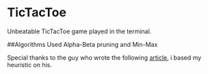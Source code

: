# TicTacToe
Unbeatable TicTacToe game played in the terminal.  
  
##Algorithms Used
Alpha-Beta pruning and Min-Max

Special thanks to the guy who wrote the following [article](http://neverstopbuilding.com/minimax "minimax"), i based my heuristic on his.
